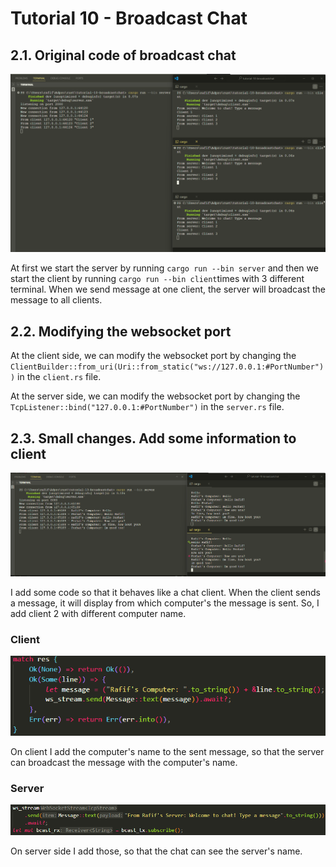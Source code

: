 # Tutorial 10 - Broadcast Chat

## 2.1. Original code of broadcast chat

![alt text](images/image.png)

At first we start the server by running `cargo run --bin server` and then we start the client by running `cargo run --bin client`times with 3 different terminal. When we send message at one client, the server will broadcast the message to all clients.

## 2.2. Modifying the websocket port

At the client side, we can modify the websocket port by changing the `ClientBuilder::from_uri(Uri::from_static("ws://127.0.0.1:#PortNumber"))` in the `client.rs` file.

At the server side, we can modify the websocket port by changing the `TcpListener::bind("127.0.0.1:#PortNumber")` in the `server.rs` file.

## 2.3. Small changes. Add some information to client

![alt text](images/image-3.png)

I add some code so that it behaves like a chat client. When the client sends a message, it will display from which computer's the message is sent. So, I add client 2 with different computer name.

### Client
![alt text](images/image-1.png)

On client I add the computer's name to the sent message, so that the server can broadcast the message with the computer's name.

### Server
![alt text](images/image-2.png)

On server side I add those, so that the chat can see the server's name.